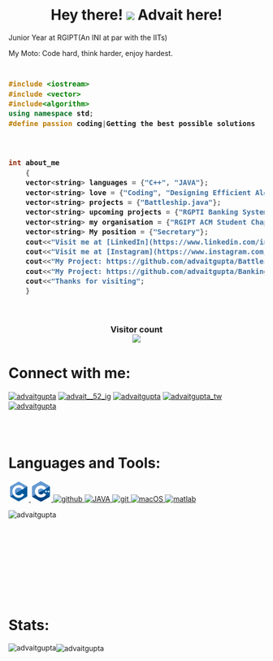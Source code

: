 <!-- Zero width character is used to put extra blank lines before and after code -->
<h1 align="center">Hey there! <img src="https://media.giphy.com/media/hvRJCLFzcasrR4ia7z/giphy.gif" width="30px">  Advait here!</h1>
Junior Year at RGIPT(An INI at par with the IITs)

My Moto: Code hard, think harder, enjoy hardest.

<h3>
    
```c++
​
#include <iostream>
#include <vector>
#include<algorithm>
using namespace std;
#define passion coding|Getting the best possible solutions



int about_me
    {
    vector<string> languages = {"C++", "JAVA"};
    vector<string> love = {"Coding", "Designing Efficient Algorithms", "Debugging", "Solving unsolved", "Visiting new places"};
    vector<string> projects = {"Battleship.java"};
    vector<string> upcoming projects = {"RGPTI Banking System"};
    vector<string> my organisation = {"RGIPT ACM Student Chapter"};
    vector<string> My position = {"Secretary"};
    cout<<"Visit me at [LinkedIn](https://www.linkedin.com/in/advait-gupta-349b4465/)"<<endl;
    cout<<"Visit me at [Instagram](https://www.instagram.com/advait__52/)"<<endl;
    cout<<"My Project: https://github.com/advaitgupta/Battleship"<<endl;
    cout<<"My Project: https://github.com/advaitgupta/BankingSystem"<<endl;
    cout<<"Thanks for visiting";
    }
​
```
<p align="center"> 
  <br>Visitor count<br>
  <img src="https://profile-counter.glitch.me/advaitgupta/count.svg"/>
 </p>
<h1 align="left">Connect with me:</h1>
<p align="left">
<a href="https://www.linkedin.com/in/advait-gupta-349b4465/" target="blank"><img align="center" src="https://raw.githubusercontent.com/rahuldkjain/github-profile-readme-generator/master/src/images/icons/Social/linked-in-alt.svg" alt="advaitgupta" height="30" width="40" /></a>
<a href="https://www.instagram.com/advait__52/" target="blank"><img align="center" src="https://raw.githubusercontent.com/rahuldkjain/github-profile-readme-generator/master/src/images/icons/Social/instagram.svg" alt="advait__52_ig" height="30" width="40" /></a>
<a href="https://www.facebook.com/advait.gupta.9/" target="blank"><img align="center" src="https://raw.githubusercontent.com/rahuldkjain/github-profile-readme-generator/master/src/images/icons/Social/facebook.svg" alt="advaitgupta" height="30" width="40" /></a>
<a href="https://twitter.com/AdvaitGupta" target="blank"><img align="center" src="https://raw.githubusercontent.com/rahuldkjain/github-profile-readme-generator/master/src/images/icons/Social/twitter.svg" alt="advaitgupta_tw" height="30" width="40" /></a>
<a href="https://www.codechef.com/users/advait_25" target="blank"><img align="center" src="https://cdn.jsdelivr.net/npm/simple-icons@3.1.0/icons/codechef.svg" alt="advaitgupta" height="30" width="40" /></a>
</p>

<br/><br/>
    

<h1 align="left">Languages and Tools:</h1>
<p align="left"> <a> <a href="https://www.cprogramming.com/" target="_blank"> <img src="https://raw.githubusercontent.com/devicons/devicon/master/icons/c/c-original.svg" alt="c" width="40" height="40"/> </a> <a href="https://www.w3schools.com/cpp/" target="_blank"> <img src="https://raw.githubusercontent.com/devicons/devicon/master/icons/cplusplus/cplusplus-original.svg" alt="cplusplus" width="40" height="40"/> </a> <a href="https://github.com" target="_blank"> <img src="https://e7.pngegg.com/pngimages/914/758/png-clipart-computer-icons-logo-github-github-logo-logo-computer-program-thumbnail.png" alt="github" width="40" height="40"/> </a> <a href="https://www.java.com/en/" target="_blank"> <img src="https://1000logos.net/wp-content/uploads/2020/09/Java-Logo.png" alt="JAVA" width="40" height="40"/> </a> <a href="https://git-scm.com/" target="_blank"> <img src="https://www.vectorlogo.zone/logos/git-scm/git-scm-icon.svg" alt="git" width="40" height="40"/> </a> <a href="https://www.apple.com/" target="_blank"> <img src="https://e7.pngegg.com/pngimages/217/562/png-clipart-macbook-pro-macos-high-sierra-macos-sierra-content-text-computer.png" alt="macOS" width="40" height="40"/> </a> <a href="https://www.mathworks.com/" target="_blank"> <img src="https://upload.wikimedia.org/wikipedia/commons/2/21/Matlab_Logo.png" alt="matlab" width="40" height="40"/> </a> </p>

<p><img align="left" src="https://github-readme-stats.vercel.app/api/top-langs?username=advaitgupta&show_icons=true&locale=en&layout=compact&count_private=true&include_all_commits=true" alt="advaitgupta" /></p>

<br/><br/><br/><br/><br/>
<br/><br/><br/><br/><br/>

<h1 align="left"> Stats:</h1>
    
<p><img align="left" src="https://github-readme-stats.vercel.app/api?username=advaitgupta&show_icons=true&locale=en&count_private=true&include_all_commits=true" alt="advaitgupta" /></p>
    <p><img align="center" src="https://github-readme-streak-stats.herokuapp.com/?user=advaitgupta&" alt="advaitgupta" /></p>
</h3>
